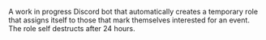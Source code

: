 A work in progress Discord bot that automatically creates a temporary role that assigns itself to those that mark themselves interested for an event. The role self destructs after 24 hours.
